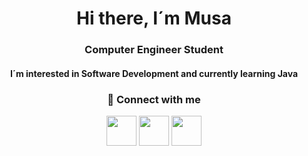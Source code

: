 <h1 align="center"> Hi there, I´m Musa </h1>
<h3 align="center"> Computer Engineer Student </h3>
<h4 align="center"> I´m interested in Software Development and currently learning Java </h4>
<h3 align="center"> 📩 Connect with me </h3>

<div><div align="center">

[<img align="center" height="48" width="48px" src="https://img.icons8.com/fluency/48/000000/linkedin-circled.png"/>][linkedin]
[<img align="center" height="48" width="48" src="https://img.icons8.com/color/48/000000/instagram-new--v1.png"/>][instagram]
[<img align="center" height="48" width="48" src="https://img.icons8.com/fluency/48/000000/mail.png"/>][gmail]

</div>

[instagram]: https://www.instagram.com/musabhc
[linkedin]: https://www.linkedin.com/in/musa-buhurcu/
[gmail]: mailto:musa.buhurcu@hotmail.com
  
<br/>

<!---
musabhc/musabhc is a ✨ special ✨ repository because its `README.md` (this file) appears on your GitHub profile.
You can click the Preview link to take a look at your changes.
--->
